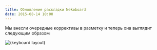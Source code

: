 ```yaml
---
title: Обновление раскладки Nekoboard 
date: 2015-08-14 10:00
---
```


Мы внесли очередные коррективы в разметку и теперь она выглядит следующим образом

![(keyboard layout)](images/neko_board_layout_1.2.png)